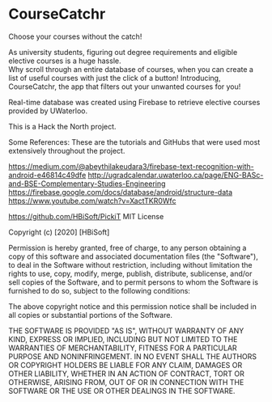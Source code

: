# CourseCatchr
Choose your courses without the catch!

As university students, figuring out degree requirements and eligible elective courses is a huge hassle.  
Why scroll through an entire database of courses, when you can create a list of useful courses with just the click of a button! 
Introducing, CourseCatchr, the app that filters out your unwanted courses for you!

Real-time database was created using Firebase to retrieve elective courses provided by UWaterloo. 

This is a Hack the North project.

Some References: These are the tutorials and GitHubs that were used most extensively throughout the project.

https://medium.com/@abeythilakeudara3/firebase-text-recognition-with-android-e46814c49dfe
http://ugradcalendar.uwaterloo.ca/page/ENG-BASc-and-BSE-Complementary-Studies-Engineering
https://firebase.google.com/docs/database/android/structure-data
https://www.youtube.com/watch?v=XactTKR0Wfc

https://github.com/HBiSoft/PickiT 
MIT License

Copyright (c) [2020] [HBiSoft]

Permission is hereby granted, free of charge, to any person obtaining a copy
of this software and associated documentation files (the "Software"), to deal
in the Software without restriction, including without limitation the rights
to use, copy, modify, merge, publish, distribute, sublicense, and/or sell
copies of the Software, and to permit persons to whom the Software is
furnished to do so, subject to the following conditions:

The above copyright notice and this permission notice shall be included in all
copies or substantial portions of the Software.

THE SOFTWARE IS PROVIDED "AS IS", WITHOUT WARRANTY OF ANY KIND, EXPRESS OR
IMPLIED, INCLUDING BUT NOT LIMITED TO THE WARRANTIES OF MERCHANTABILITY,
FITNESS FOR A PARTICULAR PURPOSE AND NONINFRINGEMENT. IN NO EVENT SHALL THE
AUTHORS OR COPYRIGHT HOLDERS BE LIABLE FOR ANY CLAIM, DAMAGES OR OTHER
LIABILITY, WHETHER IN AN ACTION OF CONTRACT, TORT OR OTHERWISE, ARISING FROM,
OUT OF OR IN CONNECTION WITH THE SOFTWARE OR THE USE OR OTHER DEALINGS IN THE
SOFTWARE.
